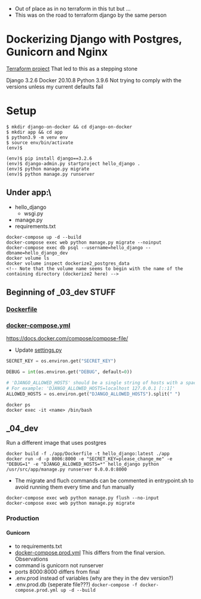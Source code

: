* Out of place as in no terraform in this tut but ...
* This was on the road to terraform django by the same person
# Dockerizing Django with Postgres, Gunicorn and Nginx
[Terraform project](../django-ecs-terraform/app/notes.md)  That led to this as a stepping stone

Django 3.2.6
Docker 20.10.8
Python 3.9.6
Not trying to comply with the versions unless my current defaults fail

# Setup
```
$ mkdir django-on-docker && cd django-on-docker
$ mkdir app && cd app
$ python3.9 -m venv env
$ source env/bin/activate
(env)$

(env)$ pip install django==3.2.6
(env)$ django-admin.py startproject hello_django .
(env)$ python manage.py migrate
(env)$ python manage.py runserver
```
## Under app:\
* hello_django
    * wsgi.py
* manage.py
* requirements.txt


```
docker-compose up -d --build
docker-compose exec web python manage.py migrate --noinput
docker-compose exec db psql --username=hello_django --dbname=hello_django_dev
docker volume ls
docker volume inspect dockerize2_postgres_data
<!-- Note that the volume name seems to begin with the name of the containing directory (dockerize2 here) -->
```

## Beginning of _03_dev STUFF

### [Dockerfile](app/Dockerfile)
### [docker-compose.yml](docker-compose.yml)
https://docs.docker.com/compose/compose-file/
* Update [settings.py](app/hello_django/settings.py)
```python
SECRET_KEY = os.environ.get("SECRET_KEY")

DEBUG = int(os.environ.get("DEBUG", default=0))

# 'DJANGO_ALLOWED_HOSTS' should be a single string of hosts with a space between each.
# For example: 'DJANGO_ALLOWED_HOSTS=localhost 127.0.0.1 [::1]'
ALLOWED_HOSTS = os.environ.get("DJANGO_ALLOWED_HOSTS").split(" ")
```




```
docker ps
docker exec -it <name> /bin/bash
```
## _04_dev
Run a different image that uses postgres
```
docker build -f ./app/Dockerfile -t hello_django:latest ./app
docker run -d -p 8006:8000 -e "SECRET_KEY=please_change_me" -e "DEBUG=1" -e "DJANGO_ALLOWED_HOSTS=*" hello_django python /usr/src/app/manage.py runserver 0.0.0.0:8000
```

* The migrate and fluch commands can be commented in entrypoint.sh to avoid running them every time and fun manually
```
docker-compose exec web python manage.py flush --no-input
docker-compose exec web python manage.py migrate
```
### Production 
#### Gunicorn
* to requirements.txt
* [docker-compose.prod.yml](./docker-compose.prod.yml)
This differs from the final version. Observations
* command is gunicorn not runserver
* ports 8000:8000 differs from final
* .env.prod instead of variables (why are they in the dev version?)
* .env.prod.db   (seperate file???)
```docker-compose -f docker-compose.prod.yml up -d --build```